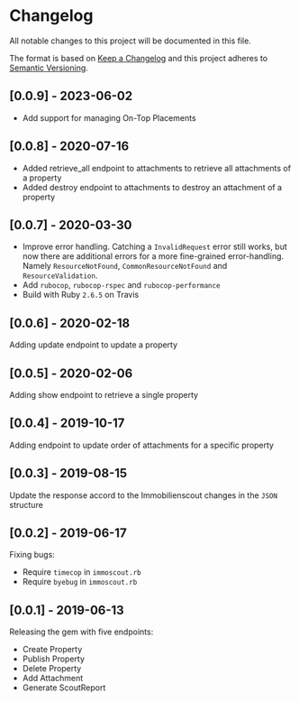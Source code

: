 # Changelog
All notable changes to this project will be documented in this file.

The format is based on [Keep a Changelog](http://keepachangelog.com/en/1.0.0/)
and this project adheres to [Semantic Versioning](http://semver.org/spec/v2.0.0.html).

## [0.0.9] - 2023-06-02
* Add support for managing On-Top Placements

## [0.0.8] - 2020-07-16
* Added retrieve_all endpoint to attachments to retrieve all attachments of a property
* Added destroy endpoint to attachments to destroy an attachment of a property

## [0.0.7] - 2020-03-30
* Improve error handling. Catching a `InvalidRequest` error still works, but now
  there are additional errors for a more fine-grained error-handling. Namely
  `ResourceNotFound`, `CommonResourceNotFound` and `ResourceValidation`.
* Add `rubocop`, `rubocop-rspec` and `rubocop-performance`
* Build with Ruby `2.6.5` on Travis

## [0.0.6] - 2020-02-18
Adding update endpoint to update a property

## [0.0.5] - 2020-02-06
Adding show endpoint to retrieve a single property

## [0.0.4] - 2019-10-17
Adding endpoint to update order of attachments for a specific property

## [0.0.3] - 2019-08-15
Update the response accord to the Immobilienscout changes in the `JSON` structure

## [0.0.2] - 2019-06-17
Fixing bugs:
* Require `timecop` in `immoscout.rb`
* Require `byebug` in `immoscout.rb`

## [0.0.1] - 2019-06-13
Releasing the gem with five endpoints:
* Create Property
* Publish Property
* Delete Property
* Add Attachment
* Generate ScoutReport
